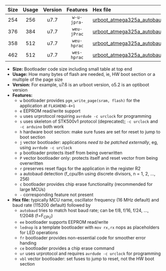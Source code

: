 |Size|Usage|Version|Features|Hex file|
|:-:|:-:|:-:|:-:|:--|
|254|256|u7.7|`w-u-jpra-`|[urboot_atmega325a_autobaud_lednop_ur_vbl.hex](https://raw.githubusercontent.com/stefanrueger/urboot.hex/main/mcus/atmega325a/autobaud/urboot_atmega325a_autobaud_lednop_ur_vbl.hex)|
|376|384|u7.7|`weu-jPrac`|[urboot_atmega325a_autobaud_ee_lednop_fr_ce_ur_vbl.hex](https://raw.githubusercontent.com/stefanrueger/urboot.hex/main/mcus/atmega325a/autobaud/urboot_atmega325a_autobaud_ee_lednop_fr_ce_ur_vbl.hex)|
|358|512|u7.7|`weu-hprac`|[urboot_atmega325a_autobaud_ee_lednop_fr_ce_ur.hex](https://raw.githubusercontent.com/stefanrueger/urboot.hex/main/mcus/atmega325a/autobaud/urboot_atmega325a_autobaud_ee_lednop_fr_ce_ur.hex)|
|462|512|u7.7|`wes-hprac`|[urboot_atmega325a_autobaud_ee_lednop_fr_ce.hex](https://raw.githubusercontent.com/stefanrueger/urboot.hex/main/mcus/atmega325a/autobaud/urboot_atmega325a_autobaud_ee_lednop_fr_ce.hex)|

- **Size:** Bootloader code size including small table at top end
- **Usage:** How many bytes of flash are needed, ie, HW boot section or a multiple of the page size
- **Version:** For example, u7.6 is an urboot version, o5.2 is an optiboot version
- **Features:**
  + `w` bootloader provides `pgm_write_page(sram, flash)` for the application at `FLASHEND-4+1`
  + `e` EEPROM read/write support
  + `u` uses urprotocol requiring `avrdude -c urclock` for programming
  + `s` uses skeleton of STK500v1 protocol (deprecated); `-c urclock` and `-c arduino` both work
  + `h` hardware boot section: make sure fuses are set for reset to jump to boot section
  + `j` vector bootloader: applications *need to be patched externally*, eg, using `avrdude -c urclock`
  + `p` bootloader protects itself from being overwritten
  + `P` vector bootloader only: protects itself and reset vector from being overwritten
  + `r` preserves reset flags for the application in the register R2
  + `a` autobaud detection (f_cpu/8n using discrete divisors, n = 1, 2, ..., 256)
  + `c` bootloader provides chip erase functionality (recommended for large MCUs)
  + `-` corresponding feature not present
- **Hex file:** typically MCU name, oscillator frequency (16 MHz default) and baud rate (115200 default) followed by
  + `autobaud` tries to match host baud rate; can be f/8, f/16, f/24, ..., f/2048 (f=F<sub>CPU</sub>)
  + `ee` bootloader supports EEPROM read/write
  + `lednop` is a template bootloader with `mov rx,rx` nops as placeholders for LED operations
  + `fr` bootloader provides non-essential code for smoother error handing
  + `ce` bootloader provides a chip erase command
  + `ur` uses urprotocol and requires `avrdude -c urclock` for programming
  + `vbl` vector bootloader: set fuses to jump to reset, not the HW boot section
